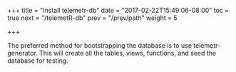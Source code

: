 +++
title = "Install telemetr-db"
date = "2017-02-22T15:49:06-08:00"
toc = true
next = "/telemetR-db"
prev = "/prev/path"
weight = 5

+++

The preferred method for bootstrapping the database is to use telemetr-generator. This will create all the tables, views, functions, and seed the database for testing.
